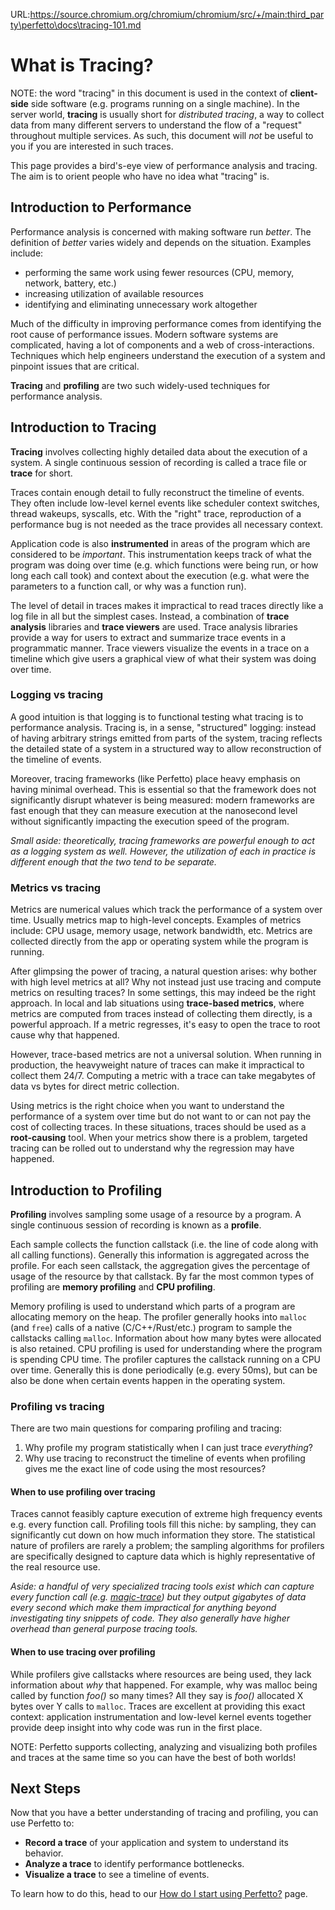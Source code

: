 URL:https://source.chromium.org/chromium/chromium/src/+/main:third_party\perfetto\docs\tracing-101.md
# What is Tracing?

NOTE: the word "tracing" in this document is used in the context of
**client-side** side software (e.g. programs running on a single machine). In
the server world, **tracing** is usually short for _distributed tracing_, a way
to collect data from many different servers to understand the flow of a
"request" throughout multiple services. As such, this document will _not_ be
useful to you if you are interested in such traces.

This page provides a bird's-eye view of performance analysis and tracing. The
aim is to orient people who have no idea what "tracing" is.

## Introduction to Performance

Performance analysis is concerned with making software run _better_. The
definition of _better_ varies widely and depends on the situation. Examples
include:

- performing the same work using fewer resources (CPU, memory, network, battery,
  etc.)
- increasing utilization of available resources
- identifying and eliminating unnecessary work altogether

Much of the difficulty in improving performance comes from identifying the root
cause of performance issues. Modern software systems are complicated, having a
lot of components and a web of cross-interactions. Techniques which help
engineers understand the execution of a system and pinpoint issues that are
critical.

**Tracing** and **profiling** are two such widely-used techniques for
performance analysis.

## Introduction to Tracing

**Tracing** involves collecting highly detailed data about the execution of a
system. A single continuous session of recording is called a trace file or
**trace** for short.

Traces contain enough detail to fully reconstruct the timeline of events. They
often include low-level kernel events like scheduler context switches, thread
wakeups, syscalls, etc. With the "right" trace, reproduction of a performance
bug is not needed as the trace provides all necessary context.

Application code is also **instrumented** in areas of the program which are
considered to be _important_. This instrumentation keeps track of what the
program was doing over time (e.g. which functions were being run, or how long
each call took) and context about the execution (e.g. what were the parameters
to a function call, or why was a function run).

The level of detail in traces makes it impractical to read traces directly like
a log file in all but the simplest cases. Instead, a combination of **trace
analysis** libraries and **trace viewers** are used. Trace analysis libraries
provide a way for users to extract and summarize trace events in a programmatic
manner. Trace viewers visualize the events in a trace on a timeline which give
users a graphical view of what their system was doing over time.

### Logging vs tracing

A good intuition is that logging is to functional testing what tracing is to
performance analysis. Tracing is, in a sense, "structured" logging: instead of
having arbitrary strings emitted from parts of the system, tracing reflects the
detailed state of a system in a structured way to allow reconstruction of the
timeline of events.

Moreover, tracing frameworks (like Perfetto) place heavy emphasis on having
minimal overhead. This is essential so that the framework does not significantly
disrupt whatever is being measured: modern frameworks are fast enough that they
can measure execution at the nanosecond level without significantly impacting
the execution speed of the program.

_Small aside: theoretically, tracing frameworks are powerful enough to act as a
logging system as well. However, the utilization of each in practice is
different enough that the two tend to be separate._

### Metrics vs tracing

Metrics are numerical values which track the performance of a system over time.
Usually metrics map to high-level concepts. Examples of metrics include: CPU
usage, memory usage, network bandwidth, etc. Metrics are collected directly from
the app or operating system while the program is running.

After glimpsing the power of tracing, a natural question arises: why bother with
high level metrics at all? Why not instead just use tracing and compute metrics
on resulting traces? In some settings, this may indeed be the right approach. In
local and lab situations using **trace-based metrics**, where metrics are
computed from traces instead of collecting them directly, is a powerful
approach. If a metric regresses, it's easy to open the trace to root cause why
that happened.

However, trace-based metrics are not a universal solution. When running in
production, the heavyweight nature of traces can make it impractical to collect
them 24/7. Computing a metric with a trace can take megabytes of data vs bytes
for direct metric collection.

Using metrics is the right choice when you want to understand the performance of
a system over time but do not want to or can not pay the cost of collecting
traces. In these situations, traces should be used as a **root-causing** tool.
When your metrics show there is a problem, targeted tracing can be rolled out to
understand why the regression may have happened.

## Introduction to Profiling

**Profiling** involves sampling some usage of a resource by a program. A single
continuous session of recording is known as a **profile**.

Each sample collects the function callstack (i.e. the line of code along with
all calling functions). Generally this information is aggregated across the
profile. For each seen callstack, the aggregation gives the percentage of usage
of the resource by that callstack. By far the most common types of profiling are
**memory profiling** and **CPU profiling**.

Memory profiling is used to understand which parts of a program are allocating
memory on the heap. The profiler generally hooks into `malloc` (and `free`)
calls of a native (C/C++/Rust/etc.) program to sample the callstacks calling
`malloc`. Information about how many bytes were allocated is also retained. CPU
profiling is used for understanding where the program is spending CPU time. The
profiler captures the callstack running on a CPU over time. Generally this is
done periodically (e.g. every 50ms), but can be also be done when certain events
happen in the operating system.

### Profiling vs tracing

There are two main questions for comparing profiling and tracing:

1. Why profile my program statistically when I can just trace _everything_?
2. Why use tracing to reconstruct the timeline of events when profiling gives me
   the exact line of code using the most resources?

#### When to use profiling over tracing

Traces cannot feasibly capture execution of extreme high frequency events e.g.
every function call. Profiling tools fill this niche: by sampling, they can
significantly cut down on how much information they store. The statistical
nature of profilers are rarely a problem; the sampling algorithms for profilers
are specifically designed to capture data which is highly representative of the
real resource use.

*Aside: a handful of very specialized tracing tools exist which can capture
every function call (e.g.
[magic-trace](https://github.com/janestreet/magic-trace)) but they output
*gigabytes* of data every second which make them impractical for anything beyond
investigating tiny snippets of code. They also generally have higher overhead
than general purpose tracing tools.*

#### When to use tracing over profiling

While profilers give callstacks where resources are being used, they lack
information about _why_ that happened. For example, why was malloc being called
by function _foo()_ so many times? All they say is _foo()_ allocated X bytes
over Y calls to `malloc`. Traces are excellent at providing this exact context:
application instrumentation and low-level kernel events together provide deep
insight into why code was run in the first place.

NOTE: Perfetto supports collecting, analyzing and visualizing both profiles and
traces at the same time so you can have the best of both worlds!

## Next Steps

Now that you have a better understanding of tracing and profiling, you can use
Perfetto to:

- **Record a trace** of your application and system to understand its behavior.
- **Analyze a trace** to identify performance bottlenecks.
- **Visualize a trace** to see a timeline of events.

To learn how to do this, head to our
[How do I start using Perfetto?](/docs/getting-started/start-using-perfetto.md)
page.
